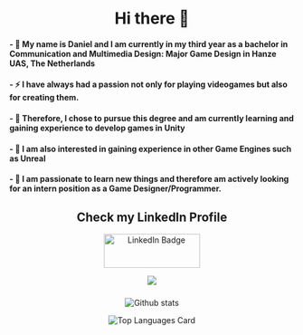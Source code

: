<div id="header" align="center">
  <h1>Hi there 👋</h1>
</div>

#### - 👋 My name is Daniel and I am currently in my third year as a bachelor in **Communication and Multimedia Design: Major Game Design** in Hanze UAS, The Netherlands
#### - ⚡ I have always had a passion not only for playing videogames but also for creating them.
#### - 🌱 Therefore, I chose to pursue this degree and am currently learning and gaining experience to develop games in Unity 
#### - 👀 I am also interested in gaining experience in other Game Engines such as Unreal
#### - 💼 I am passionate to learn new things and therefore am actively looking for an intern position as a Game Designer/Programmer.

<div id="header" align="center">
  <h2>Check my LinkedIn Profile</h2>
</div>
<div id="badges" align="center">
  <a href="www.linkedin.com/in/daniel-batalski">
    <img src="https://img.shields.io/badge/LinkedIn-blue?logo=linkedin&logoColor=white&style=for-the-badge" alt="LinkedIn Badge" width="170" height="60"/>
  </a>
<div id="profile-views" align="center">
  
  ![](https://komarev.com/ghpvc/?username=pimat2&color=orange)

</div>
  <h3></h3>
  
![Github stats](https://github-readme-stats.vercel.app/api?username=pimat2&theme=highcontrast&show_icons=true&count_private=true)
 

![Top Languages Card](https://github-readme-stats.vercel.app/api/top-langs/?username=pimat2&layout=compact)

 

  
  
<!--
**pimat2/pimat2** is a ✨ _special_ ✨ repository because its `README.md` (this file) appears on your GitHub profile.

Here are some ideas to get you started:

- 🔭 I’m currently working on ...
- 🌱 I’m currently learning ...
- 👯 I’m looking to collaborate on ...
- 🤔 I’m looking for help with ...
- 💬 Ask me about ...
- 📫 How to reach me: ...
- 😄 Pronouns: ...
- ⚡ Fun fact: ...
-->
